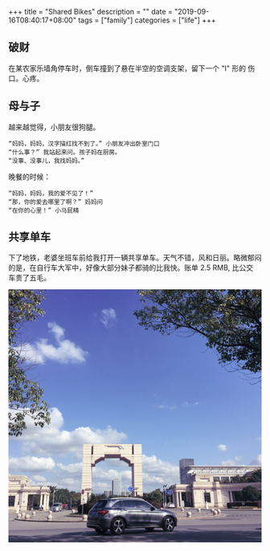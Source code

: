 +++
title = "Shared Bikes"
description = ""
date = "2019-09-16T08:40:17+08:00"
tags = ["family"]
categories = ["life"]
+++

## 破财

在某农家乐墙角停车时，倒车撞到了悬在半空的空调支架，留下一个 "I" 形的
伤口。心疼。

## 母与子

越来越觉得，小朋友很狗腿。

    “妈妈，妈妈，汉字描红找不到了。” 小朋友冲出卧室门口
	“什么事？” 我站起来问。孩子妈在厨房。
	“没事、没事儿，我找妈妈。”

晚餐的时候：

    “妈妈，妈妈，我的爱不见了！”
	“那，你的爱去哪里了啊？” 妈妈问
	“在你的心里！” 小马屁精

## 共享单车

下了地铁，老婆坐班车前给我打开一辆共享单车。天气不错，风和日丽。略微郁闷
的是，在自行车大军中，好像大部分妹子都骑的比我快。账单 2.5 RMB, 比公交
车贵了五毛。

![SJTU](/media/sjtu.jpg)
